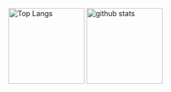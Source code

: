 <!--### Hi there 👋-->

<p align="left"> 
  <img alt="Top Langs" height="150px" src="https://github-readme-stats.vercel.app/api/top-langs/?username=KeichiMizutani&layout=compact&show_icons=true" />
  <img alt="github stats" height="150px" src="https://github-readme-stats.vercel.app/api?username=KeichiMizutani&show_icons=ture" />
</p>

<!--[![trophy](https://github-profile-trophy.vercel.app/?username=KeichiMizutani&column=7)](https://github.com/ryo-ma/github-profile-trophy)

<!--
**KeichiMizutani/KeichiMizutani** is a ✨ _special_ ✨ repository because its `README.md` (this file) appears on your GitHub profile.

Here are some ideas to get you started:

- 🔭 I’m currently working on ...
- 🌱 I’m currently learning ...
- 👯 I’m looking to collaborate on ...
- 🤔 I’m looking for help with ...
- 💬 Ask me about ...
- 📫 How to reach me: ...
- 😄 Pronouns: ...
- ⚡ Fun fact: ...
-->
